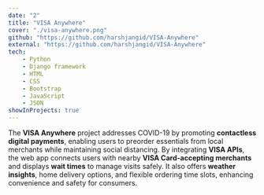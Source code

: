```yaml
---
date: "2"
title: "VISA Anywhere"
cover: "./visa-anywhere.png"
github: "https://github.com/harshjangid/VISA-Anywhere"
external: "https://github.com/harshjangid/VISA-Anywhere"
tech:
    - Python
    - Django framework
    - HTML
    - CSS
    - Bootstrap
    - JavaScript
    - JSON
showInProjects: true
---
```


The **VISA Anywhere** project addresses COVID-19 by promoting **contactless digital payments**, enabling users to preorder essentials from local merchants while maintaining social distancing. By integrating **VISA APIs**, the web app connects users with nearby **VISA Card-accepting merchants** and displays **wait times** to manage visits safely. It also offers **weather insights**, home delivery options, and flexible ordering time slots, enhancing convenience and safety for consumers.
